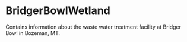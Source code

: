 # BridgerBowlWetland
Contains information about the waste water treatment facility at Bridger Bowl in Bozeman, MT.
